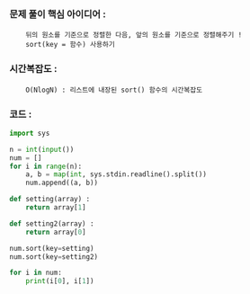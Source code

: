 ### 문제 풀이 핵심 아이디어 :
        뒤의 원소를 기준으로 정렬한 다음, 앞의 원소를 기준으로 정렬해주기 !
        sort(key = 함수) 사용하기

### 시간복잡도 :    
        O(NlogN) : 리스트에 내장된 sort() 함수의 시간복잡도

### 코드 :
```python
import sys

n = int(input())
num = []
for i in range(n):
    a, b = map(int, sys.stdin.readline().split())
    num.append((a, b))

def setting(array) :
    return array[1]

def setting2(array) :
    return array[0]

num.sort(key=setting)
num.sort(key=setting2)

for i in num:
    print(i[0], i[1])
```
